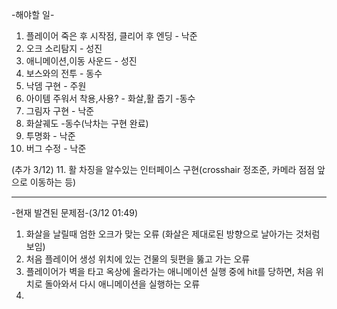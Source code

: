 -해야할 일-
1. 플레이어 죽은 후 시작점, 클리어 후 엔딩 - 낙준
2. 오크 소리탐지 - 성진
3. 애니메이션,이동 사운드 - 성진
4. 보스와의 전투 - 동수
5. 낙뎀 구현 - 주원
6. 아이템 주워서 착용,사용? - 화살,활 줍기 -동수
7. 그림자 구현 - 낙준
8. 화살궤도 -동수(낙차는 구현 완료)
9. 투명화 - 낙준
10. 버그 수정 - 낙준
    
(추가 3/12)
11. 활 차징을 알수있는 인터페이스 구현(crosshair 정조준, 카메라 점점 앞으로 이동하는 등)

---------------------------------------------------------------------------------------------------------------------
-현재 발견된 문제점-(3/12 01:49)
1. 화살을 날릴때 엄한 오크가 맞는 오류 (화살은 제대로된 방향으로 날아가는 것처럼 보임)
2. 처음 플레이어 생성 위치에 있는 건물의 뒷편을 뚫고 가는 오류
3. 플레이어가 벽을 타고 옥상에 올라가는 애니메이션 실행 중에 hit를 당하면, 처음 위치로 돌아와서 다시 애니메이션을 실행하는 오류
4. 
